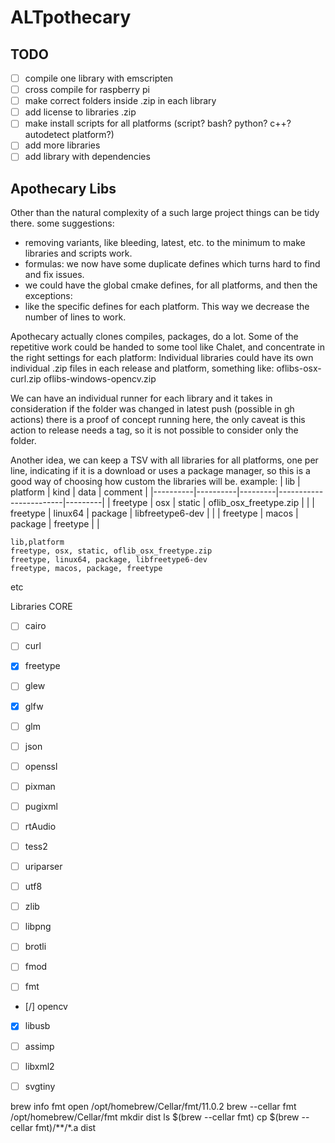 # ALTpothecary

## TODO
- [ ] compile one library with emscripten
- [ ] cross compile for raspberry pi
- [ ] make correct folders inside .zip in each library
- [ ] add license to libraries .zip
- [ ] make install scripts for all platforms (script? bash? python? c++? autodetect platform?)
- [ ] add more libraries
- [ ] add library with dependencies

## Apothecary Libs
Other than the natural complexity of a such large project things can be tidy there. some suggestions:
- removing variants, like bleeding, latest, etc. to the minimum to make libraries and scripts work.
- formulas: we now have some duplicate defines which turns hard to find and fix issues.
- we could have the global cmake defines, for all platforms, and then the exceptions:
- like the specific defines for each platform. This way we decrease the number of lines to work.

Apothecary actually clones compiles, packages, do a lot. Some of the repetitive work could be handed to some tool like Chalet, and concentrate in the right settings for each platform:
Individual libraries could have its own individual .zip files in each release and platform, something like:
oflibs-osx-curl.zip
oflibs-windows-opencv.zip

We can have an individual runner for each library and it takes in consideration if the folder was changed in latest push (possible in gh actions)
there is a proof of concept running here, the only caveat is this action to release needs a tag, so it is not possible to consider only the folder.

Another idea, we can keep a TSV with all libraries for all platforms, one per line, indicating if it is a download or uses a package manager, so this is a good way of choosing how custom the libraries will be.
example:
| lib      | platform | kind    | data                   | comment |
|----------|----------|---------|------------------------|---------|
| freetype | osx      | static  | oflib_osx_freetype.zip |         |
| freetype | linux64  | package | libfreetype6-dev       |         |
| freetype | macos    | package | freetype               |         |


```csv
lib,platform
freetype, osx, static, oflib_osx_freetype.zip
freetype, linux64, package, libfreetype6-dev
freetype, macos, package, freetype
```



etc

Libraries CORE

- [ ] cairo
- [ ] curl
- [x] freetype
- [ ] glew
- [x] glfw
- [ ] glm
- [ ] json
- [ ] openssl
- [ ] pixman
- [ ] pugixml
- [ ] rtAudio
- [ ] tess2
- [ ] uriparser
- [ ] utf8

- [ ] zlib
- [ ] libpng
- [ ] brotli
- [ ] fmod
- [ ] fmt

- [/] opencv
- [x] libusb
- [ ] assimp
- [ ] libxml2
- [ ] svgtiny



brew info fmt
open /opt/homebrew/Cellar/fmt/11.0.2
brew --cellar fmt
/opt/homebrew/Cellar/fmt
mkdir dist
ls $(brew --cellar fmt)
cp $(brew --cellar fmt)/**/*.a dist
